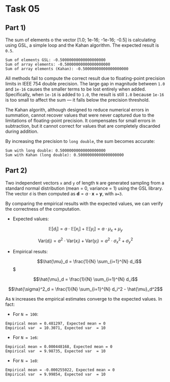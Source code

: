# Task 05

## Part 1)
 The sum of elements o the vector [1.0; 1e-16; -1e-16; -0.5] is calculating using GSL, a simple loop and the Kahan algorithm. The expected result is `0.5`.
```
Sum of elements GSL: -0.50000000000000000000
Sum of array elements: -0.50000000000000000000
Sum of array elements (Kahan): -0.50000000000000000000
```
All methods fail to compute the correct result due to floating-point precision limits in IEEE 754 double precision. The large gap in magnitude between `1.0` and `1e-16` causes the smaller terms to be lost entirely when added. Specifically, when `1e-16` is added to `1.0`, the result is still `1.0` because `1e-16` is too small to affect the sum — it falls below the precision threshold.

The Kahan algorith, although designed to reduce numerical errors in summation, cannot recover values that were never captured due to the limitations of floating-point precision. It compensates for small errors in subtraction, but it cannot correct for values that are completely discarded during addition.


By increasing the precision to `long double`, the sum becomes accurate:
```
Sum with long double: 0.50000000000000000000
Sum with Kahan (long double): 0.50000000000000000000
```


## Part 2)

Two independent vectors `x` and `y` of length `N` are generated sampling from a standard normal distribution (mean = 0, variance = 1) using the GSL library. The vector `d` is then computed as
$\mathbf{d} = a \cdot \mathbf{x} + \mathbf{y}$, with `a=3`.

By comparing the empirical results with the expected values, we can verify the correctness of the computation.

- Expected values:
  
$$\mathbb{E}[d_i] = a \cdot \mathbb{E}[x_i] + \mathbb{E}[y_i] = a \cdot \mu_x + \mu_y$$

$$\mathrm{Var}(d_i) = a^2 \cdot \mathrm{Var}(x_i) + \mathrm{Var}(y_i) = a^2 \cdot \sigma_x^2 + \sigma_y^2$$

- Empirical resuts:

  $$\hat{\mu}_d = \frac{1}{N} \sum_{i=1}^{N} d_i$$$
 
$$\hat{\mu}_d = \frac{1}{N} \sum_{i=1}^{N} d_i$$

$$\hat{\sigma}^2_d = \frac{1}{N} \sum_{i=1}^{N} d_i^2 - \hat{\mu}_d^2$$

As `N` increases the empirical estimates converge to the expected values. In fact:

- For  `N = 100`:
 ```
Empirical mean = 0.481297, Expected mean = 0
Empirical var  = 10.3071, Expected var  = 10
```
- For  `N = 1e6`:
```
Empirical mean = 0.000448168, Expected mean = 0
Empirical var  = 9.98735, Expected var  = 10
 ```
- For `N = 1e8`:
```
Empirical mean = -0.000255022, Expected mean = 0
Empirical var  = 9.99854, Expected var  = 10
```
